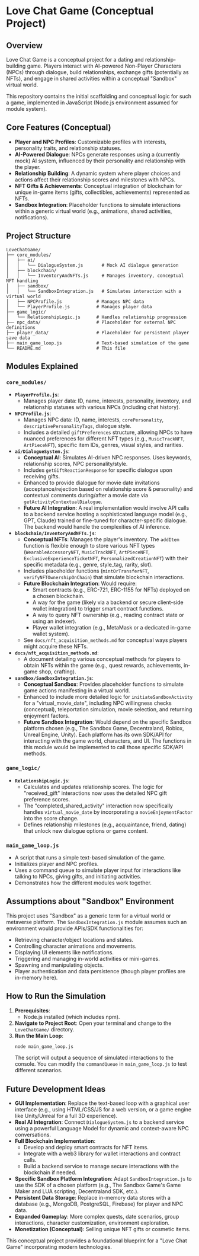 # Love Chat Game (Conceptual Project)

## Overview

Love Chat Game is a conceptual project for a dating and relationship-building game. Players interact with AI-powered Non-Player Characters (NPCs) through dialogue, build relationships, exchange gifts (potentially as NFTs), and engage in shared activities within a conceptual "Sandbox" virtual world.

This repository contains the initial scaffolding and conceptual logic for such a game, implemented in JavaScript (Node.js environment assumed for module system).

## Core Features (Conceptual)

*   **Player and NPC Profiles**: Customizable profiles with interests, personality traits, and relationship statuses.
*   **AI-Powered Dialogue**: NPCs generate responses using a (currently mock) AI system, influenced by their personality and relationship with the player.
*   **Relationship Building**: A dynamic system where player choices and actions affect their relationship scores and milestones with NPCs.
*   **NFT Gifts & Achievements**: Conceptual integration of blockchain for unique in-game items (gifts, collectibles, achievements) represented as NFTs.
*   **Sandbox Integration**: Placeholder functions to simulate interactions within a generic virtual world (e.g., animations, shared activities, notifications).

## Project Structure

```
LoveChatGame/
├── core_modules/
│   ├── ai/
│   │   └── DialogueSystem.js       # Mock AI dialogue generation
│   ├── blockchain/
│   │   └── InventoryAndNFTs.js     # Manages inventory, conceptual NFT handling
│   ├── sandbox/
│   │   └── SandboxIntegration.js   # Simulates interaction with a virtual world
│   ├── NPCProfile.js             # Manages NPC data
│   └── PlayerProfile.js          # Manages player data
├── game_logic/
│   └── RelationshipLogic.js      # Handles relationship progression
├── npc_data/                     # Placeholder for external NPC definitions
├── player_data/                  # Placeholder for persistent player save data
├── main_game_loop.js             # Text-based simulation of the game
└── README.md                     # This file
```

## Modules Explained

### `core_modules/`

*   **`PlayerProfile.js`**:
    *   Manages player data: ID, name, interests, personality, inventory, and relationship statuses with various NPCs (including chat history).
*   **`NPCProfile.js`**:
    *   Manages NPC data: ID, name, interests, `corePersonality`, `descriptivePersonalityTags`, dialogue style.
    *   Includes a detailed `giftPreferences` structure, allowing NPCs to have nuanced preferences for different NFT types (e.g., `MusicTrackNFT`, `ArtPieceNFT`), specific item IDs, genres, visual styles, and rarities.
*   **`ai/DialogueSystem.js`**:
    *   **Conceptual AI**: Simulates AI-driven NPC responses. Uses keywords, relationship scores, NPC personality/style.
    *   Includes `getGiftReactionResponse` for specific dialogue upon receiving gifts.
    *   Enhanced to provide dialogue for movie date invitations (acceptance/rejection based on relationship score & personality) and contextual comments during/after a movie date via `getActivityContextualDialogue`.
    *   **Future AI Integration**: A real implementation would involve API calls to a backend service hosting a sophisticated language model (e.g., GPT, Claude) trained or fine-tuned for character-specific dialogue. The backend would handle the complexities of AI inference.
*   **`blockchain/InventoryAndNFTs.js`**:
    *   **Conceptual NFTs**: Manages the player's inventory. The `addItem` function is flexible enough to store various NFT types (`WearableAccessoryNFT`, `MusicTrackNFT`, `ArtPieceNFT`, `ExclusiveExperienceTicketNFT`, `PersonalizedCreationNFT`) with their specific metadata (e.g., genre, style_tag, rarity, slot).
    *   Includes placeholder functions (`mintOrTransferNFT`, `verifyNFTOwnershipOnChain`) that simulate blockchain interactions.
    *   **Future Blockchain Integration**: Would require:
        *   Smart contracts (e.g., ERC-721, ERC-1155 for NFTs) deployed on a chosen blockchain.
        *   A way for the game (likely via a backend or secure client-side wallet integration) to trigger smart contract functions.
        *   A way to query NFT ownership (e.g., reading contract state or using an indexer).
        *   Player wallet integration (e.g., MetaMask or a dedicated in-game wallet system).
    *   See `docs/nft_acquisition_methods.md` for conceptual ways players might acquire these NFTs.
*   **`docs/nft_acquisition_methods.md`**:
    *   A document detailing various conceptual methods for players to obtain NFTs within the game (e.g., quest rewards, achievements, in-game shop, crafting).
*   **`sandbox/SandboxIntegration.js`**:
    *   **Conceptual Sandbox**: Provides placeholder functions to simulate game actions manifesting in a virtual world.
    *   Enhanced to include more detailed logic for `initiateSandboxActivity` for a "virtual_movie_date", including NPC willingness checks (conceptual), teleportation simulation, movie selection, and returning enjoyment factors.
    *   **Future Sandbox Integration**: Would depend on the specific Sandbox platform chosen (e.g., The Sandbox Game, Decentraland, Roblox, Unreal Engine, Unity). Each platform has its own SDK/API for interacting with the game world, characters, and UI. The functions in this module would be implemented to call those specific SDK/API methods.

### `game_logic/`

*   **`RelationshipLogic.js`**:
    *   Calculates and updates relationship scores. The logic for "received_gift" interactions now uses the detailed NPC gift preference scores.
    *   The "completed_shared_activity" interaction now specifically handles `virtual_movie_date` by incorporating a `movieEnjoymentFactor` into the score change.
    *   Defines relationship milestones (e.g., acquaintance, friend, dating) that unlock new dialogue options or game content.

### `main_game_loop.js`

*   A script that runs a simple text-based simulation of the game.
*   Initializes player and NPC profiles.
*   Uses a command queue to simulate player input for interactions like talking to NPCs, giving gifts, and initiating activities.
*   Demonstrates how the different modules work together.

## Assumptions about "Sandbox" Environment

This project uses "Sandbox" as a generic term for a virtual world or metaverse platform. The `SandboxIntegration.js` module assumes such an environment would provide APIs/SDK functionalities for:

*   Retrieving character/object locations and states.
*   Controlling character animations and movements.
*   Displaying UI elements like notifications.
*   Triggering and managing in-world activities or mini-games.
*   Spawning and manipulating objects.
*   Player authentication and data persistence (though player profiles are in-memory here).

## How to Run the Simulation

1.  **Prerequisites**:
    *   Node.js installed (which includes npm).
2.  **Navigate to Project Root**:
    Open your terminal and change to the `LoveChatGame/` directory.
3.  **Run the Main Loop**:
    ```bash
    node main_game_loop.js
    ```
    The script will output a sequence of simulated interactions to the console. You can modify the `commandQueue` in `main_game_loop.js` to test different scenarios.

## Future Development Ideas

*   **GUI Implementation**: Replace the text-based loop with a graphical user interface (e.g., using HTML/CSS/JS for a web version, or a game engine like Unity/Unreal for a full 3D experience).
*   **Real AI Integration**: Connect `DialogueSystem.js` to a backend service using a powerful Language Model for dynamic and context-aware NPC conversations.
*   **Full Blockchain Implementation**:
    *   Develop and deploy smart contracts for NFT items.
    *   Integrate with a web3 library for wallet interactions and contract calls.
    *   Build a backend service to manage secure interactions with the blockchain if needed.
*   **Specific Sandbox Platform Integration**: Adapt `SandboxIntegration.js` to use the SDK of a chosen platform (e.g., The Sandbox Game's Game Maker and LUA scripting, Decentraland SDK, etc.).
*   **Persistent Data Storage**: Replace in-memory data stores with a database (e.g., MongoDB, PostgreSQL, Firebase) for player and NPC data.
*   **Expanded Gameplay**: More complex quests, date scenarios, group interactions, character customization, environment exploration.
*   **Monetization (Conceptual)**: Selling unique NFT gifts or cosmetic items.

This conceptual project provides a foundational blueprint for a "Love Chat Game" incorporating modern technologies.
